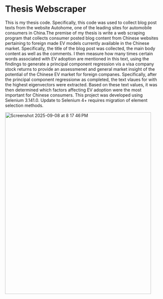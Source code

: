 # Thesis Webscraper
This is my thesis code. Specifically, this code was used to collect blog post texts from the website Autohome, one of the leading sites for automobile consumers in China.The premise of my thesis is write a web scraping program that collects consumer posted blog content from Chinese websites pertaining to foreign made EV models currently available in the Chinese market. Specifically, the title of the blog post was collected, the main body content as well as the comments. I then measure how many times certain words associated with EV adoption are mentioned in this text, using the findings to generate a principal component regression vis a visa company stock returns to provide an assessmenet and general market insight of the potential of the Chinese EV market for foreign companes. Specifically, after the principal component regressionw as completed, the text vlaues for with the highest eigenvectors were extracted. Based on these text values, it was then determined which factors affecting EV adoption were the most important for Chinese consumers. This project was developed using Selenium 3.141.0. Update to Selenium 4+ requires migration of element selection methods.



<img width="478" height="596" alt="Screenshot 2025-09-08 at 8 17 46 PM" src="https://github.com/user-attachments/assets/f726ed40-30c0-401e-88f4-764f857b3c01" />
